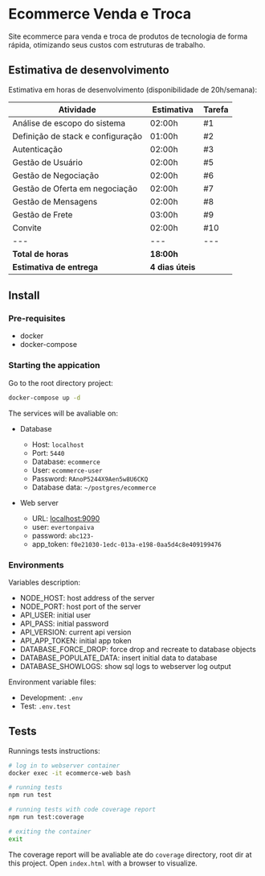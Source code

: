 # Ecommerce Venda e Troca

Site ecommerce para venda e troca de produtos de tecnologia de forma rápida, otimizando seus custos com estruturas de trabalho.

## Estimativa de desenvolvimento

Estimativa em horas de desenvolvimento (disponibilidade de 20h/semana):

| Atividade                         | Estimativa       | Tarefa |
| --------------------------------- | ---------------- | ------ |
| Análise de escopo do sistema      | 02:00h           | #1     |
| Definição de stack e configuração | 01:00h           | #2     |
| Autenticação                      | 02:00h           | #3     |
| Gestão de Usuário                 | 02:00h           | #5     |
| Gestão de Negociação              | 02:00h           | #6     |
| Gestão de Oferta em negociação    | 02:00h           | #7     |
| Gestão de Mensagens               | 02:00h           | #8     |
| Gestão de Frete                   | 03:00h           | #9     |
| Convite                           | 02:00h           | #10    |
| ---                               | ---              | ---    |
| **Total de horas**                | **18:00h**       |
| **Estimativa de entrega**         | **4 dias úteis** |

## Install

### Pre-requisites

- docker
- docker-compose

### Starting the appication

Go to the root directory project:

```bash
docker-compose up -d
```

The services will be avaliable on:

- Database

  - Host: `localhost`
  - Port: `5440`
  - Database: `ecommerce`
  - User: `ecommerce-user`
  - Password: `RAnoP5244X9Aen5w8U6CKQ`
  - Database data: `~/postgres/ecommerce`

- Web server
  - URL: [localhost:9090](http://localhost:9090/)
  - user: `evertonpaiva`
  - password: `abc123-`
  - app_token: `f0e21030-1edc-013a-e198-0aa5d4c8e409199476`

### Environments

Variables description:

- NODE_HOST: host address of the server
- NODE_PORT: host port of the server
- API_USER: initial user
- API_PASS: initial password
- API_VERSION: current api version
- API_APP_TOKEN: initial app token
- DATABASE_FORCE_DROP: force drop and recreate to database objects
- DATABASE_POPULATE_DATA: insert initial data to database
- DATABASE_SHOWLOGS: show sql logs to webserver log output

Environment variable files:

- Development: `.env`
- Test: `.env.test`

## Tests

Runnings tests instructions:

```bash
# log in to webserver container
docker exec -it ecommerce-web bash

# running tests
npm run test

# running tests with code coverage report
npm run test:coverage

# exiting the container
exit
```

The coverage report will be avaliable ate do `coverage` directory, root dir at this project. Open `index.html` with a browser to visualize.
